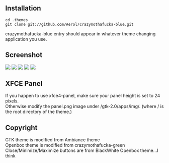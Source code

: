 ## Installation
    cd .themes
    git clone git://github.com/Aerol/crazymothafucka-blue.git

crazymothafucka-blue entry should appear in whatever theme changing application you use.

## Screenshot
![](http://i.imgur.com/zjKfQ.jpg)
![](https://raw.github.com/Aerol/crazymothafucka-blue/master/screenshot1.png)
![](https://raw.github.com/Aerol/crazymothafucka-blue/master/screenshot2.png)
![](https://raw.github.com/Aerol/crazymothafucka-blue/master/screenshot3.jpg)
![](https://raw.github.com/Aerol/crazymothafucka-blue/master/screenshot4.jpg)

## XFCE Panel
If you happen to use xfce4-panel, make sure your panel height is set to 24 pixels.<br />
Otherwise modify the panel.png image under /gtk-2.0/apps/img/. (where / is the root directory of the theme.)<br />


## Copyright
GTK theme is modified from Ambiance theme<br />
Openbox theme is modified from crazymothafucka-green<br />
Close/Minimize/Maximize buttons are from BlackWhite Openbox theme...I think
